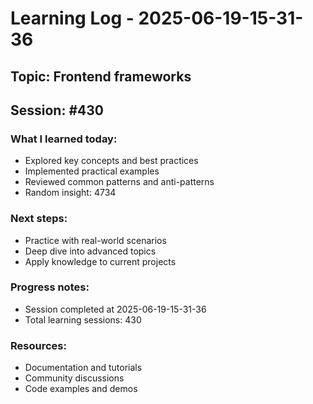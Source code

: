 # Learning Log - 2025-06-19-15-31-36

## Topic: Frontend frameworks
## Session: #430

### What I learned today:
- Explored key concepts and best practices
- Implemented practical examples  
- Reviewed common patterns and anti-patterns
- Random insight: 4734

### Next steps:
- Practice with real-world scenarios
- Deep dive into advanced topics
- Apply knowledge to current projects

### Progress notes:
- Session completed at 2025-06-19-15-31-36
- Total learning sessions: 430

### Resources:
- Documentation and tutorials
- Community discussions
- Code examples and demos
